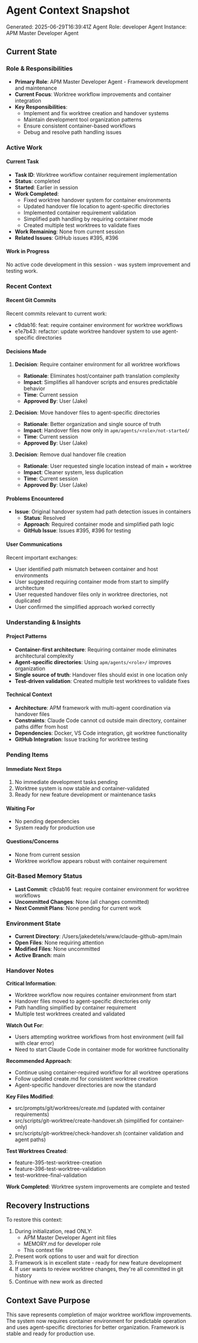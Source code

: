 # Agent Context Snapshot

Generated: 2025-06-29T16:39:41Z
Agent Role: developer
Agent Instance: APM Master Developer Agent

## Current State

### Role & Responsibilities

- **Primary Role**: APM Master Developer Agent - Framework development and maintenance
- **Current Focus**: Worktree workflow improvements and container integration
- **Key Responsibilities**: 
  - Implement and fix worktree creation and handover systems
  - Maintain development tool organization patterns
  - Ensure consistent container-based workflows
  - Debug and resolve path handling issues

### Active Work

#### Current Task

- **Task ID**: Worktree workflow container requirement implementation
- **Status**: completed
- **Started**: Earlier in session
- **Work Completed**: 
  - Fixed worktree handover system for container environments
  - Updated handover file location to agent-specific directories
  - Implemented container requirement validation
  - Simplified path handling by requiring container mode
  - Created multiple test worktrees to validate fixes
- **Work Remaining**: None from current session
- **Related Issues**: GitHub issues #395, #396

#### Work in Progress

No active code development in this session - was system improvement and testing work.

### Recent Context

#### Recent Git Commits

Recent commits relevant to current work:
- c9dab16: feat: require container environment for worktree workflows
- e1e7b43: refactor: update worktree handover system to use agent-specific directories

#### Decisions Made

1. **Decision**: Require container environment for all worktree workflows
   - **Rationale**: Eliminates host/container path translation complexity
   - **Impact**: Simplifies all handover scripts and ensures predictable behavior
   - **Time**: Current session
   - **Approved By**: User (Jake)

2. **Decision**: Move handover files to agent-specific directories
   - **Rationale**: Better organization and single source of truth
   - **Impact**: Handover files now only in `apm/agents/<role>/not-started/`
   - **Time**: Current session
   - **Approved By**: User (Jake)

3. **Decision**: Remove dual handover file creation
   - **Rationale**: User requested single location instead of main + worktree
   - **Impact**: Cleaner system, less duplication
   - **Time**: Current session
   - **Approved By**: User (Jake)

#### Problems Encountered

- **Issue**: Original handover system had path detection issues in containers
  - **Status**: Resolved
  - **Approach**: Required container mode and simplified path logic
  - **GitHub Issue**: Issues #395, #396 for testing

#### User Communications

Recent important exchanges:
- User identified path mismatch between container and host environments
- User suggested requiring container mode from start to simplify architecture
- User requested handover files only in worktree directories, not duplicated
- User confirmed the simplified approach worked correctly

### Understanding & Insights

#### Project Patterns

- **Container-first architecture**: Requiring container mode eliminates architectural complexity
- **Agent-specific directories**: Using `apm/agents/<role>/` improves organization
- **Single source of truth**: Handover files should exist in one location only
- **Test-driven validation**: Created multiple test worktrees to validate fixes

#### Technical Context

- **Architecture**: APM framework with multi-agent coordination via handover files
- **Constraints**: Claude Code cannot cd outside main directory, container paths differ from host
- **Dependencies**: Docker, VS Code integration, git worktree functionality
- **GitHub Integration**: Issue tracking for worktree testing

### Pending Items

#### Immediate Next Steps

1. No immediate development tasks pending
2. Worktree system is now stable and container-validated
3. Ready for new feature development or maintenance tasks

#### Waiting For

- No pending dependencies
- System ready for production use

#### Questions/Concerns

- None from current session
- Worktree workflow appears robust with container requirement

### Git-Based Memory Status

- **Last Commit**: c9dab16 feat: require container environment for worktree workflows
- **Uncommitted Changes**: None (all changes committed)
- **Next Commit Plans**: None pending for current work

### Environment State

- **Current Directory**: /Users/jakedetels/www/claude-github-apm/main
- **Open Files**: None requiring attention
- **Modified Files**: None uncommitted
- **Active Branch**: main

### Handover Notes

**Critical Information**: 
- Worktree workflow now requires container environment from start
- Handover files moved to agent-specific directories only
- Path handling simplified by container requirement
- Multiple test worktrees created and validated

**Watch Out For**: 
- Users attempting worktree workflows from host environment (will fail with clear error)
- Need to start Claude Code in container mode for worktree functionality

**Recommended Approach**: 
- Continue using container-required workflow for all worktree operations
- Follow updated create.md for consistent worktree creation
- Agent-specific handover directories are now the standard

**Key Files Modified**: 
- src/prompts/git/worktrees/create.md (updated with container requirements)
- src/scripts/git-worktree/create-handover.sh (simplified for container-only)
- src/scripts/git-worktree/check-handover.sh (container validation and agent paths)

**Test Worktrees Created**:
- feature-395-test-worktree-creation
- feature-396-test-worktree-validation  
- test-worktree-final-validation

**Work Completed**: Worktree system improvements are complete and tested

## Recovery Instructions

To restore this context:

1. During initialization, read ONLY:
   - APM Master Developer Agent init files
   - MEMORY.md for developer role
   - This context file
2. Present work options to user and wait for direction
3. Framework is in excellent state - ready for new feature development
4. If user wants to review worktree changes, they're all committed in git history
5. Continue with new work as directed

## Context Save Purpose

This save represents completion of major worktree workflow improvements. The system now requires container environment for predictable operation and uses agent-specific directories for better organization. Framework is stable and ready for production use.